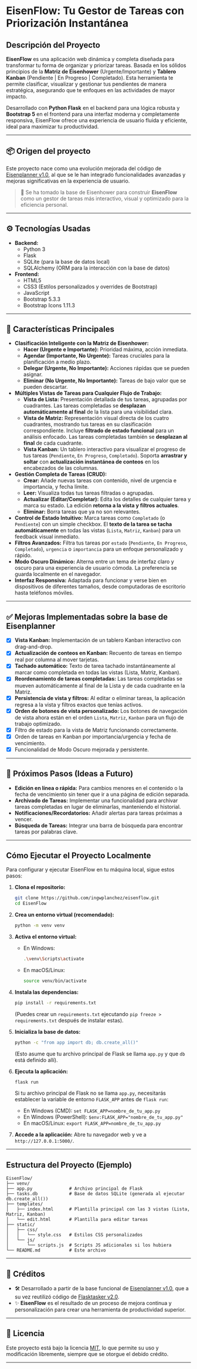 # EisenFlow: Tu Gestor de Tareas con Priorización Instantánea

## Descripción del Proyecto

**EisenFlow** es una aplicación web dinámica y completa diseñada para transformar tu forma de organizar y priorizar tareas. Basada en los sólidos principios de la **Matriz de Eisenhower** (Urgente/Importante) y **Tablero Kanban** (Pendiente | En Progreso | Completado). Esta herramienta te permite clasificar, visualizar y gestionar tus pendientes de manera estratégica, asegurando que te enfoques en las actividades de mayor impacto.

Desarrollado con **Python Flask** en el backend para una lógica robusta y **Bootstrap 5** en el frontend para una interfaz moderna y completamente responsiva, EisenFlow ofrece una experiencia de usuario fluida y eficiente, ideal para maximizar tu productividad.

-----

## 📦 Origen del proyecto

Este proyecto nace como una evolución mejorada del código de [Eisenplanner v1.0](https://github.com/ingwplanchez/eisenplanner), al que se le han integrado funcionalidades avanzadas y mejoras significativas en la experiencia de usuario.

> 🔁 Se ha tomado la base de Eisenhower para construir **EisenFlow** como un gestor de tareas más interactivo, visual y optimizado para la eficiencia personal.

-----

## ⚙️ Tecnologías Usadas

  * **Backend:**
      * Python 3
      * Flask
      * SQLite (para la base de datos local)
      * SQLAlchemy (ORM para la interacción con la base de datos)
  * **Frontend:**
      * HTML5
      * CSS3 (Estilos personalizados y overrides de Bootstrap)
      * JavaScript
      * Bootstrap 5.3.3
      * Bootstrap Icons 1.11.3

-----

## 🎯 Características Principales

  * **Clasificación Inteligente con la Matriz de Eisenhower:**
      * **Hacer (Urgente e Importante):** Prioridad máxima, acción inmediata.
      * **Agendar (Importante, No Urgente):** Tareas cruciales para la planificación a medio plazo.
      * **Delegar (Urgente, No Importante):** Acciones rápidas que se pueden asignar.
      * **Eliminar (No Urgente, No Importante):** Tareas de bajo valor que se pueden descartar.
  * **Múltiples Vistas de Tareas para Cualquier Flujo de Trabajo:**
      * **Vista de Lista:** Presentación detallada de tus tareas, agrupadas por cuadrantes. Las tareas completadas se **desplazan automáticamente al final** de la lista para una visibilidad clara.
      * **Vista de Matriz:** Representación visual directa de los cuatro cuadrantes, mostrando tus tareas en su clasificación correspondiente. Incluye **filtrado de estado funcional** para un análisis enfocado. Las tareas completadas también se **desplazan al final** de cada cuadrante.
      * **Vista Kanban:** Un tablero interactivo para visualizar el progreso de tus tareas (`Pendiente`, `En Progreso`, `Completado`). Soporta **arrastrar y soltar** con **actualización instantánea de conteos** en los encabezados de las columnas.
  * **Gestión Completa de Tareas (CRUD):**
      * **Crear:** Añade nuevas tareas con contenido, nivel de urgencia e importancia, y fecha límite.
      * **Leer:** Visualiza todas tus tareas filtradas o agrupadas.
      * **Actualizar (Editar/Completar):** Edita los detalles de cualquier tarea y marca su estado. La edición **retorna a la vista y filtros actuales**.
      * **Eliminar:** Borra tareas que ya no son relevantes.
  * **Control de Estado Intuitivo:** Marca tareas como `Completado` (o `Pendiente`) con un simple checkbox. El **texto de la tarea se tacha automáticamente** en todas las vistas (`Lista`, `Matriz`, `Kanban`) para un feedback visual inmediato.
  * **Filtros Avanzados:** Filtra tus tareas por `estado` (`Pendiente`, `En Progreso`, `Completado`), `urgencia` o `importancia` para un enfoque personalizado y rápido.
  * **Modo Oscuro Dinámico:** Alterna entre un tema de interfaz claro y oscuro para una experiencia de usuario cómoda. La preferencia se guarda localmente en el navegador.
  * **Interfaz Responsiva:** Adaptada para funcionar y verse bien en dispositivos de diferentes tamaños, desde computadoras de escritorio hasta teléfonos móviles.

-----

## ✅ Mejoras Implementadas sobre la base de Eisenplanner

  - [x] **Vista Kanban:** Implementación de un tablero Kanban interactivo con drag-and-drop.
  - [x] **Actualización de conteos en Kanban:** Recuento de tareas en tiempo real por columna al mover tarjetas.
  - [x] **Tachado automático:** Texto de tarea tachado instantáneamente al marcar como completada en todas las vistas (Lista, Matriz, Kanban).
  - [x] **Reordenamiento de tareas completadas:** Las tareas completadas se mueven automáticamente al final de la Lista y de cada cuadrante en la Matriz.
  - [x] **Persistencia de vista y filtros:** Al editar o eliminar tareas, la aplicación regresa a la vista y filtros exactos que tenías activos.
  - [x] **Orden de botones de vista personalizado:** Los botones de navegación de vista ahora están en el orden `Lista`, `Matriz`, `Kanban` para un flujo de trabajo optimizado.
  - [x] Filtro de estado para la vista de Matriz funcionando correctamente.
  - [x] Orden de tareas en Kanban por importancia/urgencia y fecha de vencimiento.
  - [x] Funcionalidad de Modo Oscuro mejorada y persistente.

-----

## 🌱 Próximos Pasos (Ideas a Futuro)

  - **Edición en línea o rápida:** Para cambios menores en el contenido o la fecha de vencimiento sin tener que ir a una página de edición separada.
  - **Archivado de Tareas:** Implementar una funcionalidad para archivar tareas completadas en lugar de eliminarlas, manteniendo el historial.
  - **Notificaciones/Recordatorios:** Añadir alertas para tareas próximas a vencer.
  - **Búsqueda de Tareas:** Integrar una barra de búsqueda para encontrar tareas por palabras clave.

-----

## Cómo Ejecutar el Proyecto Localmente

Para configurar y ejecutar EisenFlow en tu máquina local, sigue estos pasos:

1.  **Clona el repositorio:**

    ```bash
    git clone https://github.com/ingwplanchez/eisenflow.git
    cd EisenFlow
    ```
 
2.  **Crea un entorno virtual (recomendado):**

    ```bash
    python -m venv venv
    ```

3.  **Activa el entorno virtual:**

      * En Windows:
        ```bash
        .\venv\Scripts\activate
        ```
      * En macOS/Linux:
        ```bash
        source venv/bin/activate
        ```

4.  **Instala las dependencias:**
    ```bash
    pip install -r requirements.txt
    ```

    (Puedes crear un `requirements.txt` ejecutando `pip freeze > requirements.txt` después de instalar estas).

5.  **Inicializa la base de datos:**

    ```bash
    python -c "from app import db; db.create_all()"
    ```

    (Esto asume que tu archivo principal de Flask se llama `app.py` y que `db` está definido allí).

6.  **Ejecuta la aplicación:**

    ```bash
    flask run
    ```

    Si tu archivo principal de Flask no se llama `app.py`, necesitarás establecer la variable de entorno `FLASK_APP` antes de `flask run`:

      * En Windows (CMD): `set FLASK_APP=nombre_de_tu_app.py`
      * En Windows (PowerShell): `$env:FLASK_APP="nombre_de_tu_app.py"`
      * En macOS/Linux: `export FLASK_APP=nombre_de_tu_app.py`

7.  **Accede a la aplicación:**
    Abre tu navegador web y ve a `http://127.0.0.1:5000/`.

-----

## Estructura del Proyecto (Ejemplo)

```
EisenFlow/
├── venv/
├── app.py              # Archivo principal de Flask
├── tasks.db            # Base de datos SQLite (generada al ejecutar db.create_all())
├── templates/
│   ├── index.html      # Plantilla principal con las 3 vistas (Lista, Matriz, Kanban)
│   └── edit.html       # Plantilla para editar tareas
├── static/
│   ├── css/
│   │   └── style.css   # Estilos CSS personalizados
│   └── js/
│       └── scripts.js  # Scripts JS adicionales si los hubiera
└── README.md           # Este archivo
```

-----

## 📝 Créditos

  - 🛠️ Desarrollado a partir de la base funcional de [Eisenplanner v1.0](https://github.com/ingwplanchez/eisenplanner), que a su vez reutilizó código de [Flasktasker v2.0](https://github.com/ingwplanchez/flasktasker.git).
  - ✨ **EisenFlow** es el resultado de un proceso de mejora continua y personalización para crear una herramienta de productividad superior.

-----

## 📄 Licencia

Este proyecto está bajo la licencia [MIT](https://es.wikipedia.org/wiki/Licencia_MIT), lo que permite su uso y modificación libremente, siempre que se otorgue el debido crédito.

-----

